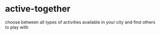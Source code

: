 # active-together
choose between all types of activities available in your city and find others to play with
